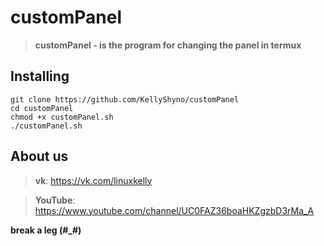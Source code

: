 # customPanel

> **customPanel - is the program for changing the panel in termux**

## Installing

```
git clone https://github.com/KellyShyno/customPanel
cd customPanel
chmod +x customPanel.sh
./customPanel.sh
```

## About us

> **vk**: <https://vk.com/linuxkelly>

> **YouTube**: <https://www.youtube.com/channel/UC0FAZ36boaHKZgzbD3rMa_A>

**break a leg (#_#)**
